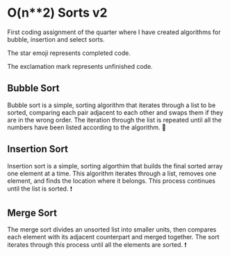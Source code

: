 # O(n**2) Sorts v2

First coding assignment of the quarter where I have created algorithms for bubble, insertion and select sorts.

The star emoji represents completed code.

The exclamation mark represents unfinished code. 

## Bubble Sort
Bubble sort is a simple, sorting algorithm that iterates through a list to be sorted, comparing each pair adjacent to each other and swaps them if they are in the wrong order. The iteration through the list is repeated until all the numbers have been listed according to the algorithm. :star2:

## Insertion Sort
Insertion sort is a simple, sorting algorthim that builds the final sorted array one element at a time. This algorithm iterates through a list, removes one element, and finds the location where it belongs. This process continues until the list is sorted. :exclamation:

## Merge Sort
The merge sort divides an unsorted list into smaller units, then compares each element with its adjacent counterpart and merged together. The sort iterates through this process until all the elements are sorted. :exclamation:
